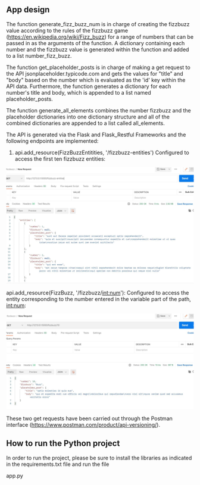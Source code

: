 ## App design

The function generate_fizz_buzz_num is in charge of creating the fizzbuzz value according to
the rules of the fizzbuzz game (https://en.wikipedia.org/wiki/Fizz_buzz) for a range of numbers that 
can be passed in as the arguments of the function. A dictionary containing each number
and the fizzbuzz value is generated within the function and added to a list number_fizz_buzz.

The function get_placeholder_posts is in charge of making a get request to the API 
jsonplaceholder.typicode.com and gets the values for "title" and "body" based on the
number which is evaluated as the 'id' key within the API data. Furthermore, the
function generates a dictionary for each number's title and body, which is appended to
a list named placeholder_posts.

The function generate_all_elements combines the number fizzbuzz and the placeholder
dictionaries into one dictionary structure and all of the combined dictionaries are
appended to a list called all_elements.

The API is generated via the Flask and Flask_Restful Frameworks and the following
endpoints are implemented:

1. api.add_resource(FizzBuzzEntitities, '/fizzbuzz-entities')
Configured to access the first ten fizzbuzz entities:

![](./fizzbuzz_entities_request.jpg)

api.add_resource(FizzBuzz, '/fizzbuzz/<int:num>'):
Configured to access the entity corresponding to the number entered in the
variable part of the path, <int:num>: 


![](./single_fizzbuzz_request.jpg)

These two get requests have been carried out through the Postman interface
(https://www.postman.com/product/api-versioning/).


## How to run the Python project
In order to run the project, please be sure to install the libraries as
indicated in the requirements.txt file and run the file

app.py
